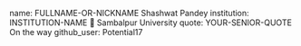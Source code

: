 name: FULLNAME-OR-NICKNAME  Shashwat Pandey
institution: INSTITUTION-NAME 🚩 Sambalpur University
quote: YOUR-SENIOR-QUOTE On the way
github_user: Potential17
